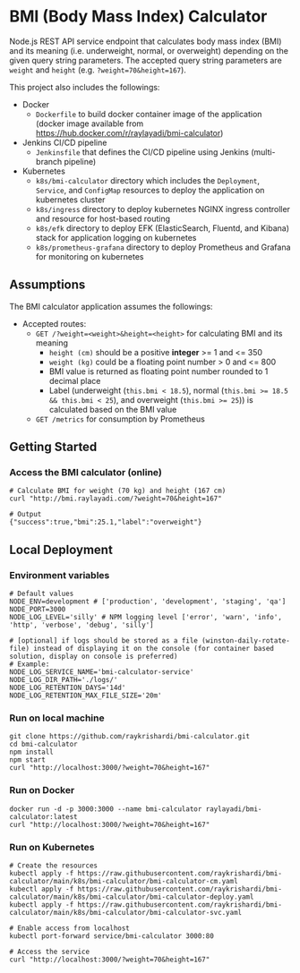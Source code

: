 # BMI (Body Mass Index) Calculator
Node.js REST API service endpoint that calculates body mass index (BMI) and its meaning (i.e. underweight, normal, or overweight) depending on the given query string parameters. The accepted query string parameters are `weight` and `height` (e.g. `?weight=70&height=167`).


This project also includes the followings:
- Docker
  - `Dockerfile` to build docker container image of the application (docker image available from https://hub.docker.com/r/raylayadi/bmi-calculator)
- Jenkins CI/CD pipeline
  - `Jenkinsfile` that defines the CI/CD pipeline using Jenkins (multi-branch pipeline)
- Kubernetes
  - `k8s/bmi-calculator` directory which includes the `Deployment`, `Service`, and `ConfigMap` resources to deploy the application on kubernetes cluster
  - `k8s/ingress` directory to deploy kubernetes NGINX ingress controller and resource for host-based routing
  - `k8s/efk` directory to deploy EFK (ElasticSearch, Fluentd, and Kibana) stack for application logging on kubernetes
  - `k8s/prometheus-grafana` directory to deploy Prometheus and Grafana for monitoring on kubernetes

## Assumptions

The BMI calculator application assumes the followings:
- Accepted routes:
  - `GET /?weight=<weight>&height=<height>` for calculating BMI and its meaning
    - `height (cm)` should be a positive **integer** >= 1 and <= 350
    - `weight (kg)` could be a floating point number > 0 and <= 800 
    - BMI value is returned as floating point number rounded to 1 decimal place
    - Label (underweight (`this.bmi < 18.5`), normal (`this.bmi >= 18.5 && this.bmi < 25`), and overweight (`this.bmi >= 25`)) is calculated based on the BMI value
  - `GET /metrics` for consumption by Prometheus

## Getting Started

### Access the BMI calculator (online)
```
# Calculate BMI for weight (70 kg) and height (167 cm)
curl "http://bmi.raylayadi.com/?weight=70&height=167"

# Output
{"success":true,"bmi":25.1,"label":"overweight"}
```

## Local Deployment

### Environment variables
```
# Default values
NODE_ENV=development # ['production', 'development', 'staging', 'qa']
NODE_PORT=3000 
NODE_LOG_LEVEL='silly' # NPM logging level ['error', 'warn', 'info', 'http', 'verbose', 'debug', 'silly']

# [optional] if logs should be stored as a file (winston-daily-rotate-file) instead of displaying it on the console (for container based solution, display on console is preferred)
# Example:
NODE_LOG_SERVICE_NAME='bmi-calculator-service'
NODE_LOG_DIR_PATH='./logs/'
NODE_LOG_RETENTION_DAYS='14d'
NODE_LOG_RETENTION_MAX_FILE_SIZE='20m'
```

### Run on local machine
```
git clone https://github.com/raykrishardi/bmi-calculator.git
cd bmi-calculator
npm install
npm start
curl "http://localhost:3000/?weight=70&height=167"
```

### Run on Docker
```
docker run -d -p 3000:3000 --name bmi-calculator raylayadi/bmi-calculator:latest
curl "http://localhost:3000/?weight=70&height=167"
```

### Run on Kubernetes
```
# Create the resources
kubectl apply -f https://raw.githubusercontent.com/raykrishardi/bmi-calculator/main/k8s/bmi-calculator/bmi-calculator-cm.yaml
kubectl apply -f https://raw.githubusercontent.com/raykrishardi/bmi-calculator/main/k8s/bmi-calculator/bmi-calculator-deploy.yaml
kubectl apply -f https://raw.githubusercontent.com/raykrishardi/bmi-calculator/main/k8s/bmi-calculator/bmi-calculator-svc.yaml

# Enable access from localhost
kubectl port-forward service/bmi-calculator 3000:80

# Access the service
curl "http://localhost:3000/?weight=70&height=167"
```

